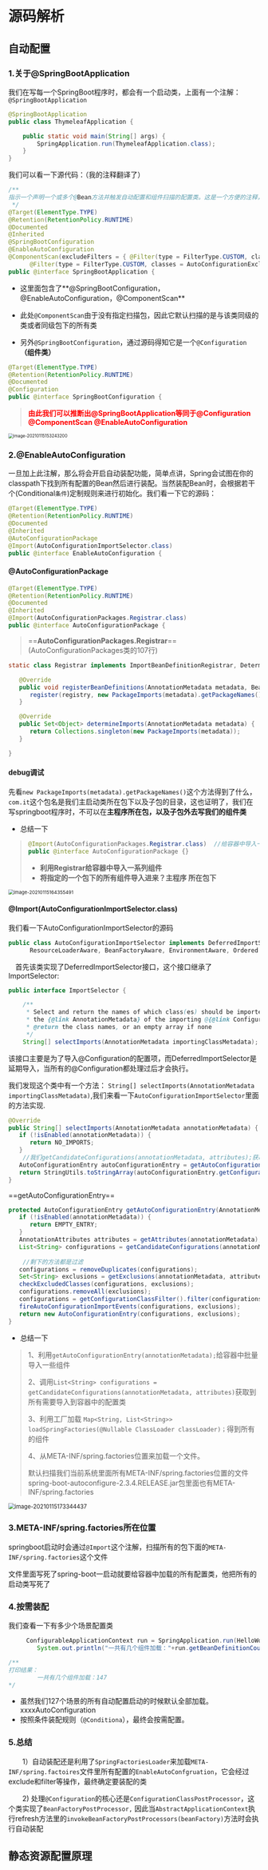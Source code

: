 # 源码解析

## 自动配置



### 1.关于@SpringBootApplication



我们在写每一个SpringBoot程序时，都会有一个启动类，上面有一个注解：`@SpringBootApplication`



```java
@SpringBootApplication
public class ThymeleafApplication {

    public static void main(String[] args) {
        SpringApplication.run(ThymeleafApplication.class);
    }
}
```



我们可以看一下源代码：（我的注释翻译了）



```java
/**
指示一个声明一个或多个@Bean方法并触发自动配置和组件扫描的配置类。这是一个方便的注释，相当于声明@Configuration、@EnableAutoConfiguration和@ComponentScan。
 */
@Target(ElementType.TYPE)
@Retention(RetentionPolicy.RUNTIME)
@Documented
@Inherited
@SpringBootConfiguration
@EnableAutoConfiguration
@ComponentScan(excludeFilters = { @Filter(type = FilterType.CUSTOM, classes = TypeExcludeFilter.class),
      @Filter(type = FilterType.CUSTOM, classes = AutoConfigurationExcludeFilter.class) })
public @interface SpringBootApplication {
```



+ 这里面包含了**@SpringBootConfiguration，@EnableAutoConfiguration，@ComponentScan**

+ 此处`@ComponentScan`由于没有指定扫描包，因此它默认扫描的是与该类同级的类或者同级包下的所有类
+ 另外`@SpringBootConfiguration`，通过源码得知它是一个`@Configuration`**（组件类）**

```java
@Target(ElementType.TYPE)
@Retention(RetentionPolicy.RUNTIME)
@Documented
@Configuration
public @interface SpringBootConfiguration {
```



> <font color='red'>**由此我们可以推断出@SpringBootApplication等同于@Configuration @ComponentScan @EnableAutoConfiguration**</font>



<img src="images/image-20210115153243200.png" alt="image-20210115153243200" style="zoom:60%;" />

### 2.@EnableAutoConfiguration



一旦加上此注解，那么将会开启自动装配功能，简单点讲，Spring会试图在你的classpath下找到所有配置的Bean然后进行装配。当然装配Bean时，会根据若干个(Conditional`条件`)定制规则来进行初始化。我们看一下它的源码：



```java
@Target(ElementType.TYPE)
@Retention(RetentionPolicy.RUNTIME)
@Documented
@Inherited
@AutoConfigurationPackage
@Import(AutoConfigurationImportSelector.class)
public @interface EnableAutoConfiguration {
```



#### @AutoConfigurationPackage



```java
@Target(ElementType.TYPE)
@Retention(RetentionPolicy.RUNTIME)
@Documented
@Inherited
@Import(AutoConfigurationPackages.Registrar.class)
public @interface AutoConfigurationPackage {
```



> ==**AutoConfigurationPackages.Registrar**==  (AutoConfigurationPackages类的107行)

```java
static class Registrar implements ImportBeanDefinitionRegistrar, DeterminableImports {

   @Override
   public void registerBeanDefinitions(AnnotationMetadata metadata, BeanDefinitionRegistry registry) {
      register(registry, new PackageImports(metadata).getPackageNames().toArray(new String[0]));
   }

   @Override
   public Set<Object> determineImports(AnnotationMetadata metadata) {
      return Collections.singleton(new PackageImports(metadata));
   }

}
```



#### debug调试



先看`new PackageImports(metadata).getPackageNames()`这个方法得到了什么，`com.it`这个包名是我们主启动类所在包下以及子包的目录，这也证明了，我们在写springboot程序时，不可以在**主程序所在包，以及子包外去写我们的组件类**

+ 总结一下

> ```java
> @Import(AutoConfigurationPackages.Registrar.class)  //给容器中导入一个组件
> public @interface AutoConfigurationPackage {}
> ```
>
> + **利用Registrar给容器中导入一系列组件**
> + **将指定的一个包下的所有组件导入进来？主程序 所在包下**



<img src="images/image-20210115164355491.png" alt="image-20210115164355491" style="zoom:67%;" />



#### @Import(AutoConfigurationImportSelector.class)



我们看一下AutoConfigurationImportSelector的源码



```java
public class AutoConfigurationImportSelector implements DeferredImportSelector, BeanClassLoaderAware,
      ResourceLoaderAware, BeanFactoryAware, EnvironmentAware, Ordered {
```



　首先该类实现了DeferredImportSelector接口，这个接口继承了ImportSelector:



```java
public interface ImportSelector {

	/**
	 * Select and return the names of which class(es) should be imported based on
	 * the {@link AnnotationMetadata} of the importing @{@link Configuration} class.
	 * @return the class names, or an empty array if none
	 */
	String[] selectImports(AnnotationMetadata importingClassMetadata);
```



该接口主要是为了导入@Configuration的配置项，而DeferredImportSelector是延期导入，当所有的@Configuration都处理过后才会执行。

我们发现这个类中有一个方法： `String[] selectImports(AnnotationMetadata importingClassMetadata)`,我们来看一下`AutoConfigurationImportSelector`里面的方法实现.

```java
@Override
public String[] selectImports(AnnotationMetadata annotationMetadata) {
   if (!isEnabled(annotationMetadata)) {
      return NO_IMPORTS;
   }
    //我们getCandidateConfigurations(annotationMetadata, attributes);获取到的全部的配置类，但是有一些配置类不需要，通过这个这个方法筛选出来我们需要的配置类
   AutoConfigurationEntry autoConfigurationEntry = getAutoConfigurationEntry(annotationMetadata);
   return StringUtils.toStringArray(autoConfigurationEntry.getConfigurations());
}
```



==getAutoConfigurationEntry==



```java
protected AutoConfigurationEntry getAutoConfigurationEntry(AnnotationMetadata annotationMetadata) {
   if (!isEnabled(annotationMetadata)) {
      return EMPTY_ENTRY;
   }
   AnnotationAttributes attributes = getAttributes(annotationMetadata);//从AnnotationMetadata返回适当的AnnotationAttributes。默认情况下，此方法将返回getAnnotationClass()的属性。
   List<String> configurations = getCandidateConfigurations(annotationMetadata, attributes);  // 从META-INF/spring.factories获取到加载的配置类	
    
    //剩下的方法都是过滤
   configurations = removeDuplicates(configurations);
   Set<String> exclusions = getExclusions(annotationMetadata, attributes);
   checkExcludedClasses(configurations, exclusions);
   configurations.removeAll(exclusions);
   configurations = getConfigurationClassFilter().filter(configurations);
   fireAutoConfigurationImportEvents(configurations, exclusions);
   return new AutoConfigurationEntry(configurations, exclusions);
}
```



+ 总结一下

> 1、利用`getAutoConfigurationEntry(annotationMetadata);`给容器中批量导入一些组件
>
> 2、调用`List<String> configurations = getCandidateConfigurations(annotationMetadata, attributes)`获取到所有需要导入到容器中的配置类
>
> 3、利用工厂加载 `Map<String, List<String>> loadSpringFactories(@Nullable ClassLoader classLoader)；`得到所有的组件
>
> 4、从META-INF/spring.factories位置来加载一个文件。
>
> 默认扫描我们当前系统里面所有META-INF/spring.factories位置的文件 spring-boot-autoconfigure-2.3.4.RELEASE.jar包里面也有META-INF/spring.factories



<img src="images/image-20210115173344437.png" alt="image-20210115173344437" style="zoom:80%;" />



### 3.META-INF/spring.factories所在位置



springboot启动时会通过`@Import`这个注解，扫描所有的包下面的`META-INF/spring.factories`这个文件

文件里面写死了spring-boot一启动就要给容器中加载的所有配置类，他把所有的启动类写死了





### 4.按需装配



我们查看一下有多少个场景配置类

```java
     ConfigurableApplicationContext run = SpringApplication.run(HelloWorldMain.class);
        System.out.println("一共有几个组件加载："+run.getBeanDefinitionCount());

/**
打印结果：
		一共有几个组件加载：147
*/
```



+ 虽然我们127个场景的所有自动配置启动的时候默认全部加载。xxxxAutoConfiguration
+ 按照条件装配规则（`@Conditiona`），最终会按需配置。



### 5.总结



　　1）自动装配还是利用了`SpringFactoriesLoader`来加载`META-INF/spring.factoires`文件里所有配置的`EnableAutoConfgruation`，它会经过exclude和filter等操作，最终确定要装配的类

　　2)  处理`@Configuration`的核心还是`ConfigurationClassPostProcessor`，这个类实现了`BeanFactoryPostProcessor,` 因此当`AbstractApplicationContext`执行refresh方法里的`invokeBeanFactoryPostProcessors(beanFactory)`方法时会执行自动装配





## 静态资源配置原理




